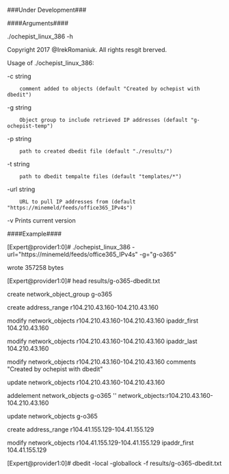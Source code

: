 
###Under Development###

####Arguments####

 ./ochepist_linux_386 -h

Copyright 2017 @IrekRomaniuk. All rights resgit brerved.

Usage of ./ochepist_linux_386:

  -c string

        comment added to objects (default "Created by ochepist with dbedit")

  -g string

        Object group to include retrieved IP addresses (default "g-ochepist-temp")

  -p string

        path to created dbedit file (default "./results/")

  -t string

        path to dbedit tempalte files (default "templates/*")

  -url string

        URL to pull IP addresses from (default "https://minemeld/feeds/office365_IPv4s")

  -v    Prints current version

####Example####

[Expert@provider1:0]# ./ochepist_linux_386 -url="https://minemeld/feeds/office365_IPv4s" -g="g-o365"

wrote 357258 bytes

[Expert@provider1:0]# head results/g-o365-dbedit.txt 

create network_object_group g-o365

create address_range r104.210.43.160-104.210.43.160

modify network_objects r104.210.43.160-104.210.43.160 ipaddr_first 104.210.43.160

modify network_objects r104.210.43.160-104.210.43.160 ipaddr_last 104.210.43.160

modify network_objects r104.210.43.160-104.210.43.160 comments "Created by ochepist with dbedit"

update network_objects r104.210.43.160-104.210.43.160

addelement network_objects g-o365 '' network_objects:r104.210.43.160-104.210.43.160

update network_objects g-o365

create address_range r104.41.155.129-104.41.155.129

modify network_objects r104.41.155.129-104.41.155.129 ipaddr_first 104.41.155.129

[Expert@provider1:0]# dbedit -local -globallock -f results/g-o365-dbedit.txt

